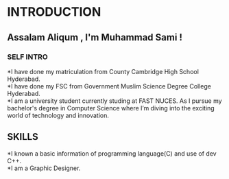 # **INTRODUCTION**
## Assalam Aliqum , I'm Muhammad Sami !

### **SELF INTRO**
*I have done my matriculation from County Cambridge High School Hyderabad.<br> 
*I have done my FSC from Government Muslim Science Degree College Hyderabad.<br>
*I am a university student currently studing at FAST NUCES. As I pursue my bachelor's degree in Computer Science where I’m diving into the exciting world of technology and innovation.<br>
##  SKILLS 
*I known a basic information of programming language(C) and use of dev C++.<br>
*I am a Graphic Designer.<br>


